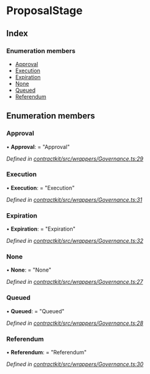 # ProposalStage

## Index

### Enumeration members

* [Approval]()
* [Execution]()
* [Expiration]()
* [None]()
* [Queued]()
* [Referendum]()

## Enumeration members

### Approval

• **Approval**: = "Approval"

_Defined in_ [_contractkit/src/wrappers/Governance.ts:29_](https://github.com/celo-org/celo-monorepo/blob/master/packages/contractkit/src/wrappers/Governance.ts#L29)

### Execution

• **Execution**: = "Execution"

_Defined in_ [_contractkit/src/wrappers/Governance.ts:31_](https://github.com/celo-org/celo-monorepo/blob/master/packages/contractkit/src/wrappers/Governance.ts#L31)

### Expiration

• **Expiration**: = "Expiration"

_Defined in_ [_contractkit/src/wrappers/Governance.ts:32_](https://github.com/celo-org/celo-monorepo/blob/master/packages/contractkit/src/wrappers/Governance.ts#L32)

### None

• **None**: = "None"

_Defined in_ [_contractkit/src/wrappers/Governance.ts:27_](https://github.com/celo-org/celo-monorepo/blob/master/packages/contractkit/src/wrappers/Governance.ts#L27)

### Queued

• **Queued**: = "Queued"

_Defined in_ [_contractkit/src/wrappers/Governance.ts:28_](https://github.com/celo-org/celo-monorepo/blob/master/packages/contractkit/src/wrappers/Governance.ts#L28)

### Referendum

• **Referendum**: = "Referendum"

_Defined in_ [_contractkit/src/wrappers/Governance.ts:30_](https://github.com/celo-org/celo-monorepo/blob/master/packages/contractkit/src/wrappers/Governance.ts#L30)

